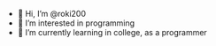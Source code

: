 - 👋 Hi, I’m @roki200
- 👀 I’m interested in programming
- 🌱 I’m currently learning in college, as a programmer


<!---
roki200/roki200 is a ✨ special ✨ repository because its `README.md` (this file) appears on your GitHub profile.
You can click the Preview link to take a look at your changes.
--->
